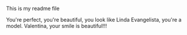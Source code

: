 This is my readme file

You're perfect, you're beautiful, you look like Linda Evangelista, you're a model.
Valentina, your smile is beautiful!!!
